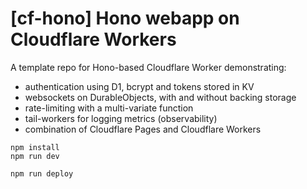 # [cf-hono] Hono webapp on Cloudflare Workers

A template repo for Hono-based Cloudflare Worker demonstrating:

 * authentication using D1, bcrypt and tokens stored in KV
 * websockets on DurableObjects, with and without backing storage
 * rate-limiting with a multi-variate function
 * tail-workers for logging metrics (observability)
 * combination of Cloudflare Pages and Cloudflare Workers



```
npm install
npm run dev
```

```
npm run deploy
```
